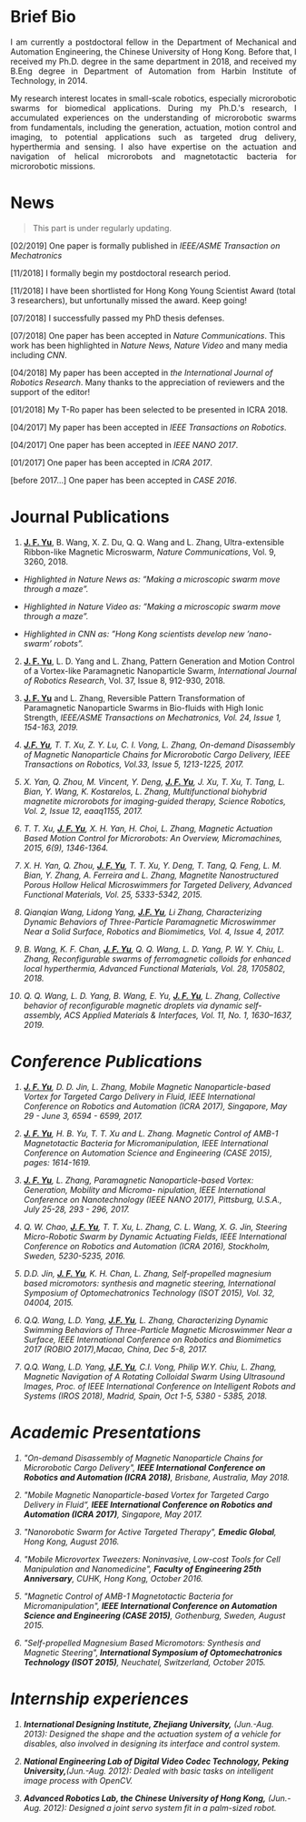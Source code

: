 

# Brief Bio

<p style="text-align:justify">I am currently a postdoctoral fellow in the Department of Mechanical and Automation Engineering, the Chinese University of Hong Kong. Before that, I received my Ph.D. degree in the same department in 2018, and received my B.Eng degree in Department of Automation from Harbin Institute of Technology, in 2014. </p>

<p style="text-align:justify"> My research interest locates in small-scale robotics, especially microrobotic swarms for biomedical applications. During my Ph.D.'s research, I accumulated experiences on the understanding of microrobotic swarms from fundamentals, including the generation, actuation, motion control and imaging, to potential applications such as targeted drug delivery, hyperthermia and sensing. I also have expertise on the actuation and navigation of helical microrobots and magnetotactic bacteria for microrobotic missions.</p>

# News
>This part is under regularly updating.

[02/2019] One paper is formally published in <i>IEEE/ASME Transaction on Mechatronics</i>

[11/2018] I formally begin my postdoctoral research period.

[11/2018] I have been shortlisted for Hong Kong Young Scientist Award (total 3 researchers), but unfortunally missed the award. Keep going!

[07/2018] I successfully passed my PhD thesis defenses.

[07/2018] One paper has been accepted in <i>Nature Communications</i>. This work has been highlighted in <i>Nature News, Nature Video</i> and many media including <i>CNN</i>.

[04/2018] My paper has been accepted in <i>the International Journal of Robotics Research</i>. Many thanks to the appreciation of reviewers and the support of the editor!

[01/2018] My T-Ro paper has been selected to be presented in ICRA 2018.

[04/2017] My paper has been accepted in <i>IEEE Transactions on Robotics</i>.

[04/2017] One paper has been accepted in <i>IEEE NANO 2017</i>.

[01/2017] One paper has been accepted in <i>ICRA 2017</i>.

[before 2017...] One paper has been accepted in <i>CASE 2016</i>.



# Journal Publications

1. <strong><u>J. F. Yu</u></strong>, B. Wang, X. Z. Du, Q. Q. Wang and L. Zhang, Ultra-extensible Ribbon-like Magnetic Microswarm, <i>Nature Communications</i>, Vol. 9, 3260, 2018. 
  
* <i>Highlighted in Nature News as: ”Making a microscopic swarm move through a maze”.</i>

* <i>Highlighted in Nature Video as: ”Making a microscopic swarm move through a maze”.</i>

* <i>Highlighted in CNN as: ”Hong Kong scientists develop new ’nano-swarm’ robots”.</i>


2. <strong><u>J. F. Yu</u></strong>, L. D. Yang and L. Zhang, Pattern Generation and Motion Control of a Vortex-like Paramagnetic Nanoparticle Swarm, <i>International Journal of Robotics Research</i>, Vol. 37, Issue 8, 912-930, 2018.

3. <strong><u>J. F. Yu</u></strong> and L. Zhang, Reversible Pattern Transformation of Paramagnetic Nanoparticle Swarms in Bio-fluids with High Ionic Strength, <i>IEEE/ASME Transactions on Mechatronics<i>, Vol. 24, Issue 1, 154-163, 2019.
  
4. <strong><u>J.F. Yu</u></strong>, T. T. Xu, Z. Y. Lu, C. I. Vong, L. Zhang, On-demand Disassembly of Magnetic Nanoparticle Chains for Microrobotic Cargo Delivery, <i>IEEE Transactions on Robotics</i>, Vol.33, Issue 5, 1213-1225, 2017.

5. X. Yan, Q. Zhou, M. Vincent, Y. Deng, <strong><u>J. F. Yu</u></strong>, J. Xu, T. Xu, T. Tang, L. Bian, Y. Wang, K. Kostarelos, L. Zhang, Multifunctional biohybrid magnetite microrobots for imaging-guided therapy, <i>Science Robotics</i>, Vol. 2, Issue 12, eaaq1155, 2017.

6. T. T. Xu,  <strong><u>J. F. Yu</u></strong>, X. H. Yan, H. Choi, L. Zhang, Magnetic Actuation Based Motion Control for Microrobots: An Overview,<i> Micromachines</i>, 2015, 6(9), 1346-1364.

7. X. H. Yan, Q. Zhou, <strong><u>J. F. Yu</u></strong>, T. T. Xu, Y. Deng, T. Tang, Q. Feng, L. M. Bian, Y. Zhang, A. Ferreira and L. Zhang, Magnetite Nanostructured Porous Hollow Helical Microswimmers for Targeted Delivery, <i>Advanced Functional Materials</i>, Vol. 25, 5333-5342, 2015. 

8. Qianqian Wang, Lidong Yang, <strong><u>J.F. Yu</u></strong>, Li Zhang, Characterizing Dynamic Behaviors of Three-Particle Paramagnetic Microswimmer Near a Solid Surface, <i>Robotics and Biomimetics</i>, Vol. 4, Issue 4, 2017.

9. B. Wang, K. F. Chan, <strong><u>J. F. Yu</u></strong>, Q. Q. Wang, L. D. Yang, P. W. Y. Chiu, L. Zhang, Reconfigurable swarms of ferromagnetic colloids for enhanced local hyperthermia, <i>Advanced Functional Materials</i>, Vol. 28, 1705802, 2018. 

10. Q. Q. Wang, L. D. Yang, B. Wang, E. Yu,  <strong><u>J. F. Yu</u></strong>, L. Zhang, Collective behavior of reconfigurable magnetic droplets via dynamic self-assembly, <i>ACS Applied Materials & Interfaces</i>, Vol. 11, No. 1, 1630–1637, 2019.

# Conference Publications

1. <strong><u>J. F. Yu</u></strong>, D. D. Jin, L. Zhang, Mobile Magnetic Nanoparticle-based Vortex for Targeted Cargo Delivery in Fluid, <i>IEEE International Conference on Robotics and Automation (ICRA 2017)<i>, Singapore, May 29 - June 3, 6594 - 6599, 2017.

2. <strong><u>J. F. Yu</u></strong>, H. B. Yu, T. T. Xu and L. Zhang. Magnetic Control of AMB-1 Magnetotactic Bacteria for Micromanipulation, <i>IEEE International Conference on Automation Science and Engineering (CASE 2015)</i>, pages: 1614-1619. 

3. <strong><u>J. F. Yu</u></strong>, L. Zhang, Paramagnetic Nanoparticle-based Vortex: Generation, Mobility and Microma- nipulation, <i>IEEE International Conference on Nanotechnology (IEEE NANO 2017)</i>, Pittsburg, U.S.A., July 25-28, 293 - 296, 2017.

4. Q. W. Chao, <strong><u>J. F. Yu</u></strong>, T. T. Xu, L. Zhang, C. L. Wang, X. G. Jin, Steering Micro-Robotic Swarm by Dynamic Actuating Fields, <i>IEEE International Conference on Robotics and Automation (ICRA 2016)</i>, Stockholm, Sweden, 5230-5235, 2016.

5. D.D. Jin, <strong><u>J. F. Yu</u></strong>, K. H. Chan, L. Zhang, Self-propelled magnesium based micromotors: synthesis and magnetic steering, <i>International Symposium of Optomechatronics Technology (ISOT 2015)</i>, Vol. 32, 04004, 2015. 

6. Q.Q. Wang, L.D. Yang, <strong><u>J.F. Yu</u></strong>, L. Zhang, Characterizing Dynamic Swimming Behaviors of Three-Particle Magnetic Microswimmer Near a Surface, IEEE International Conference on Robotics and Biomimetics 2017 (ROBIO 2017),Macao, China, Dec 5-8, 2017.

7. Q.Q. Wang, L.D. Yang, <strong><u>J.F. Yu</u></strong>, C.I. Vong, Philip W.Y. Chiu, L. Zhang, Magnetic Navigation of A Rotating Colloidal Swarm Using Ultrasound Images, Proc. of IEEE International Conference on Intelligent Robots and Systems (IROS 2018), Madrid, Spain, Oct 1-5, 5380 - 5385, 2018.


# Academic Presentations

1. "On-demand Disassembly of Magnetic Nanoparticle Chains for Microrobotic Cargo Delivery", <strong>IEEE International Conference on Robotics and Automation (ICRA 2018)</strong>, Brisbane, Australia, May 2018.

2. "Mobile Magnetic Nanoparticle-based Vortex for Targeted Cargo Delivery in Fluid“, <strong>IEEE International
Conference on Robotics and Automation (ICRA 2017)</strong>, Singapore, May 2017.

3. "Nanorobotic Swarm for Active Targeted Therapy", <strong>Emedic Global</strong>, Hong Kong, August 2016.

4. "Mobile Microvortex Tweezers: Noninvasive, Low-cost Tools for Cell Manipulation and Nanomedicine",
<strong>Faculty of Engineering 25th Anniversary</strong>, CUHK, Hong Kong, October 2016.

5. "Magnetic Control of AMB-1 Magnetotactic Bacteria for Micromanipulation", <strong>IEEE International Conference on Automation Science and Engineering (CASE 2015)</strong>, Gothenburg, Sweden, August 2015.

6. "Self-propelled Magnesium Based Micromotors: Synthesis and Magnetic Steering",<strong> International Symposium of Optomechatronics Technology (ISOT 2015)</strong>, Neuchatel, Switzerland, October 2015.

# Internship experiences

1. <strong>International Designing Institute, Zhejiang University,</strong> (Jun.-Aug. 2013): Designed the shape and the actuation system of a vehicle for disables, also involved in designing its interface and control system.

2. <strong>National Engineering Lab of Digital Video Codec Technology, Peking University,</strong>(Jun.-Aug. 2012): Dealed with basic tasks on intelligent image process with OpenCV.

3. <strong>Advanced Robotics Lab, the Chinese University of Hong Kong,</strong> (Jun.-Aug. 2012): Designed a joint servo system fit in a palm-sized robot.



